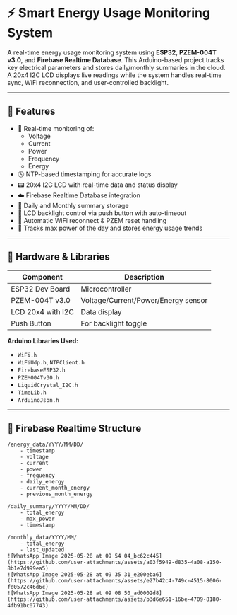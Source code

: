 # ⚡ Smart Energy Usage Monitoring System

A real-time energy usage monitoring system using **ESP32**, **PZEM-004T v3.0**, and **Firebase Realtime Database**. This Arduino-based project tracks key electrical parameters and stores daily/monthly summaries in the cloud. A 20x4 I2C LCD displays live readings while the system handles real-time sync, WiFi reconnection, and user-controlled backlight.

---

## 🚀 Features

- 📡 Real-time monitoring of:
  - Voltage
  - Current
  - Power
  - Frequency
  - Energy
- 🕓 NTP-based timestamping for accurate logs
- 📟 20x4 I2C LCD with real-time data and status display
- ☁️ Firebase Realtime Database integration
- 🧠 Daily and Monthly summary storage
- 🔦 LCD backlight control via push button with auto-timeout
- 🔄 Automatic WiFi reconnect & PZEM reset handling
- 🧮 Tracks max power of the day and stores energy usage trends

---

## 🧰 Hardware & Libraries

| Component              | Description                            |
|------------------------|----------------------------------------|
| ESP32 Dev Board        | Microcontroller                        |
| PZEM-004T v3.0         | Voltage/Current/Power/Energy sensor    |
| LCD 20x4 with I2C      | Data display                           |
| Push Button            | For backlight toggle                   |

**Arduino Libraries Used:**

- `WiFi.h`  
- `WiFiUdp.h`, `NTPClient.h`  
- `FirebaseESP32.h`  
- `PZEM004Tv30.h`  
- `LiquidCrystal_I2C.h`  
- `TimeLib.h`  
- `ArduinoJson.h`  

---

## 🔌 Firebase Realtime Structure

```plaintext
/energy_data/YYYY/MM/DD/
    - timestamp
    - voltage
    - current
    - power
    - frequency
    - daily_energy
    - current_month_energy
    - previous_month_energy

/daily_summary/YYYY/MM/DD/
    - total_energy
    - max_power
    - timestamp

/monthly_data/YYYY/MM/
    - total_energy
    - last_updated
![WhatsApp Image 2025-05-28 at 09 54 04_bc62c445](https://github.com/user-attachments/assets/a03f5949-d835-4a08-a150-8b1e7d999ea5)
![WhatsApp Image 2025-05-28 at 09 35 31_e200eba6](https://github.com/user-attachments/assets/e27b42c4-749c-4515-8006-fd0572c46d6c)
![WhatsApp Image 2025-05-28 at 09 08 50_ad0002d8](https://github.com/user-attachments/assets/b3d6e651-16be-4709-8180-4fb91bc07743)
